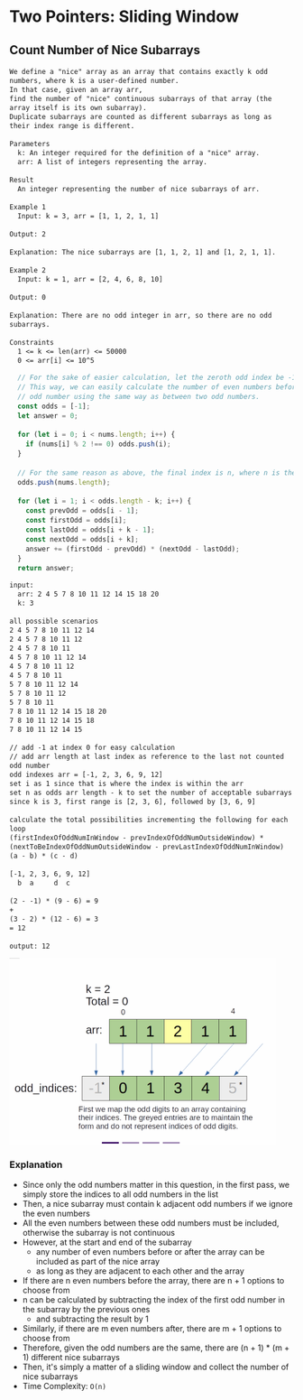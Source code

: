 # Two Pointers: Sliding Window
## Count Number of Nice Subarrays
```
We define a "nice" array as an array that contains exactly k odd numbers, where k is a user-defined number.
In that case, given an array arr,
find the number of "nice" continuous subarrays of that array (the array itself is its own subarray).
Duplicate subarrays are counted as different subarrays as long as their index range is different.

Parameters
  k: An integer required for the definition of a "nice" array.
  arr: A list of integers representing the array.

Result
  An integer representing the number of nice subarrays of arr.

Example 1
  Input: k = 3, arr = [1, 1, 2, 1, 1]

Output: 2

Explanation: The nice subarrays are [1, 1, 2, 1] and [1, 2, 1, 1].

Example 2
  Input: k = 1, arr = [2, 4, 6, 8, 10]

Output: 0

Explanation: There are no odd integer in arr, so there are no odd subarrays.

Constraints
  1 <= k <= len(arr) <= 50000
  0 <= arr[i] <= 10^5
```
```javascript
  // For the sake of easier calculation, let the zeroth odd index be -1.
  // This way, we can easily calculate the number of even numbers before the first
  // odd number using the same way as between two odd numbers.
  const odds = [-1];
  let answer = 0;

  for (let i = 0; i < nums.length; i++) {
    if (nums[i] % 2 !== 0) odds.push(i);
  }

  // For the same reason as above, the final index is n, where n is the size of arr
  odds.push(nums.length);
 
  for (let i = 1; i < odds.length - k; i++) {
    const prevOdd = odds[i - 1];
    const firstOdd = odds[i];
    const lastOdd = odds[i + k - 1];
    const nextOdd = odds[i + k];
    answer += (firstOdd - prevOdd) * (nextOdd - lastOdd);
  }
  return answer;
```
```
input: 
  arr: 2 4 5 7 8 10 11 12 14 15 18 20
  k: 3
  
all possible scenarios
2 4 5 7 8 10 11 12 14
2 4 5 7 8 10 11 12
2 4 5 7 8 10 11
4 5 7 8 10 11 12 14
4 5 7 8 10 11 12
4 5 7 8 10 11
5 7 8 10 11 12 14
5 7 8 10 11 12
5 7 8 10 11
7 8 10 11 12 14 15 18 20
7 8 10 11 12 14 15 18
7 8 10 11 12 14 15

// add -1 at index 0 for easy calculation
// add arr length at last index as reference to the last not counted odd number
odd indexes arr = [-1, 2, 3, 6, 9, 12]
set i as 1 since that is where the index is within the arr
set n as odds arr length - k to set the number of acceptable subarrays
since k is 3, first range is [2, 3, 6], followed by [3, 6, 9]

calculate the total possibilities incrementing the following for each loop
(firstIndexOfOddNumInWindow - prevIndexOfOddNumOutsideWindow) * (nextToBeIndexOfOddNumOutsideWindow - prevLastIndexOfOddNumInWindow)
(a - b) * (c - d)

[-1, 2, 3, 6, 9, 12]
  b  a     d  c
  
(2 - -1) * (9 - 6) = 9
+
(3 - 2) * (12 - 6) = 3
= 12

output: 12
```

![countNumberOfNiceSubarrays](../../images/countNumberOfNiceSubarrays.gif)

### Explanation
- Since only the odd numbers matter in this question, in the first pass, we simply store the indices to all odd numbers in the list
- Then, a nice subarray must contain k adjacent odd numbers if we ignore the even numbers
- All the even numbers between these odd numbers must be included, otherwise the subarray is not continuous
- However, at the start and end of the subarray
  - any number of even numbers before or after the array can be included as part of the nice array
  - as long as they are adjacent to each other and the array
- If there are n even numbers before the array, there are n + 1 options to choose from
- n can be calculated by subtracting the index of the first odd number in the subarray by the previous ones
  - and subtracting the result by 1
- Similarly, if there are m even numbers after, there are m + 1 options to choose from
- Therefore, given the odd numbers are the same, there are (n + 1) * (m + 1) different nice subarrays
- Then, it's simply a matter of a sliding window and collect the number of nice subarrays
- Time Complexity: `O(n)`

